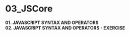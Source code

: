 # 03_JSCore

<strong>01. JAVASCRIPT SYNTAX AND OPERATORS</strong></br>
<strong>02. JAVASCRIPT SYNTAX AND OPERATORS - EXERCISE</strong></br>